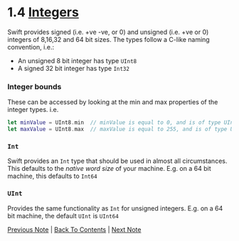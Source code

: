 # 1.4 [Integers](https://developer.apple.com/library/content/documentation/Swift/Conceptual/Swift_Programming_Language/TheBasics.html#//apple_ref/doc/uid/TP40014097-CH5-ID317)

Swift provides signed (i.e. +ve -ve, or 0) and unsigned (i.e. +ve or 0) integers of 8,16,32 and 64 bit sizes. The types follow a C-like naming convention, i.e.:
* An unsigned 8 bit integer has type `UInt8`
* A signed 32 bit integer has type `Int32`

### Integer bounds

These can be accessed by looking at the min and max properties of the integer types. i.e.

```Swift
let minValue = UInt8.min  // minValue is equal to 0, and is of type UInt8
let maxValue = UInt8.max  // maxValue is equal to 255, and is of type UInt8
```

### `Int`
Swift provides an `Int` type that should be used in almost all circumstances. This defaults to the *native word size* of your machine. E.g. on a 64 bit machine, this defaults to `Int64`

### `UInt`
Provides the same functionality as `Int` for unsigned integers. E.g. on a 64 bit machine, the default `UInt` is `UInt64`

[Previous Note](../1%20-%20The%20Basics/1.3%20-%20Semicolons.md) | [Back To Contents](https://github.com/Firanus/swift-language-guide-notes) |  [Next Note](../1%20-%20The%20Basics/1.5%20-%20Floating%20Point%20Numbers.md)